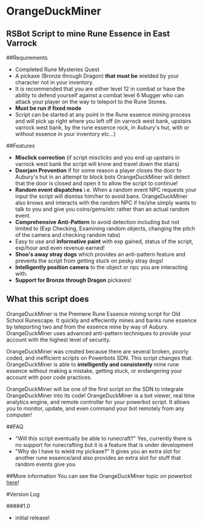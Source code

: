 # OrangeDuckMiner
## RSBot Script to mine Rune Essence in East Varrock

##Requirements 
- Completed Rune Mysteries Quest
- A pickaxe (Bronze through Dragon) **that must be** wielded by your character not in your inventory.
- It is recommended that you are either level 12 in combat or have the ability to defend yourself against a combat level 6 Mugger who can attack your player on the way to teleport to the Rune Stones.
- **Must be run if fixed mode** 
- Script can be started at any point in the Rune essence mining process and will pick up right where you left off (in varrock west bank, upstairs varrock west bank, by the rune essence rock, in Aubury's hut, with or without essence in your inventory etc...)

##Features
- **Misclick correction** (if script misclicks and you end up upstairs in varrock west bank the script will know and travel down the stairs)
- **Doorjam Prevention** if for some reason a player closes the door to Aubury's hut in an attempt to block bots OrangeDuckMiner will detect that the door is closed and open it to allow the script to continue!
- **Random event dispatches** i.e. When a random event NPC requests your input the script will dismiss him/her to avoid bans. OrangeDuckMiner also knows and interacts with the random NPC if he/she simply wants to talk to you and give you coins/gems/etc rather than an actual random event. 
- **Comprehensive Anti-Pattern** to avoid detection including but not limited to (Exp Checking, Examining random objects, changing the pitch of the camera and checking random tabs)
- Easy to use and **informative paint** with exp gained, status of the script, exp/hour and even revenue earned! 
- **Shoo's away stray dogs** which provides an anti-pattern feature and prevents the script from getting stuck on pesky stray dogs! 
- **Intelligently position camera** to the object or npc you are interacting with.
- **Support for Bronze through Dragon** pickaxes!

## What this script does
OrangeDuckMiner is the Premiere Rune Essence mining script for Old School Runescape. It quickly and effeciently mines and banks
rune essence by teleporting two and from the essence mine by way of Aubury. OrangeDuckMiner uses advanced anti-pattern techniques 
to provide your account with the highest level of security. 

OrangeDuckMiner was created because there are several broken, poorly coded, and inefficient scripts on Powerbots SDN. This script changes that. 
OrangeDuckMiner is able to **intelligently and consistently** mine rune essence without making a mistake, getting stuck, or endangering 
your account with poor code practices.

OrangeDuckMiner will be one of the first script on the SDN to integrate OrangeDuckMiner into its code! 
OrangeDuckMiner is a bot viewer, real time analytics engine, and remote controller for your powerbot script.
It allows you to monitor, update, and even command your bot remotely from any computer! 

##FAQ
- "Will this script eventually be able to runecraft?"  Yes, currently there is no support for runecrafting but it is a feature that is under development
- "Why do I have to wield my pickaxe?" It gives you an extra slot for another rune essence/and also provides an extra slot for stuff that random events give you

##More information 
You can see the OrangeDuckMiner topic on powerbot [here](http://powerbot.org)!


#Version Log

#####1.0
- initial release!

